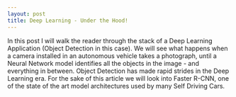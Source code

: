 ```yaml
---
layout: post
title: Deep Learning - Under the Hood!
---
```


In this post I will walk the reader through the stack of a Deep Learning Application (Object Detection in this case). We will see what happens when a camera installed in an autonomous vehicle takes a photograph, until a Neural Network model identifies all the objects in the image - and everything in between. Object Detection has made rapid strides in the Deep Learning era. For the sake of this article we will look into Faster R-CNN, one of the state of the art model architectures used by many Self Driving Cars. 
